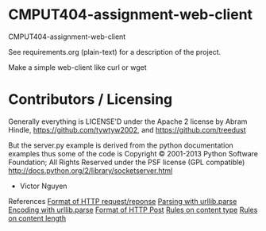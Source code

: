 CMPUT404-assignment-web-client
==============================

CMPUT404-assignment-web-client

See requirements.org (plain-text) for a description of the project.

Make a simple web-client like curl or wget

Contributors / Licensing
========================

Generally everything is LICENSE'D under the Apache 2 license by Abram Hindle,
https://github.com/tywtyw2002, and https://github.com/treedust

But the server.py example is derived from the python documentation
examples thus some of the code is Copyright © 2001-2013 Python
Software Foundation; All Rights Reserved under the PSF license (GPL
compatible) http://docs.python.org/2/library/socketserver.html

* Victor Nguyen

References
[Format of HTTP request/reponse](https://docs.citrix.com/en-us/citrix-adc/current-release/appexpert/http-callout/http-request-response-notes-format.html)
[Parsing with urllib.parse](https://pymotw.com/3/urllib.parse/)
[Encoding with urllib.parse](https://www.cs.unb.ca/~bremner/teaching/cs2613/books/python3-doc/library/urllib.parse.html#urllib.parse.urlencode)
[Format of HTTP Post](https://developer.mozilla.org/en-US/docs/Web/HTTP/Methods/POST)
[Rules on content type](https://www.rfc-editor.org/rfc/rfc9110.html#section-8.3-4)
[Rules on content length](https://www.rfc-editor.org/rfc/rfc9110.html#section-8.3-4)